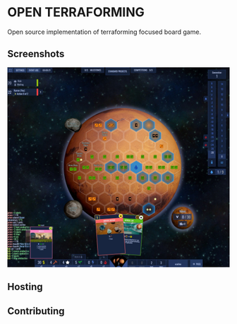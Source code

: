 # OPEN TERRAFORMING

Open source implementation of terraforming focused board game.

## Screenshots

![ingame screenshot](./presentation/ingame-1.jpg)

## Hosting

## Contributing